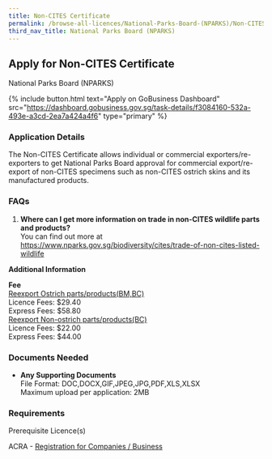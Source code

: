 ```yaml
---
title: Non-CITES Certificate
permalink: /browse-all-licences/National-Parks-Board-(NPARKS)/Non-CITES-Certificate
third_nav_title: National Parks Board (NPARKS)
---
```


## Apply for Non-CITES Certificate

National Parks Board (NPARKS)

{% include button.html text="Apply on GoBusiness Dashboard" src="https://dashboard.gobusiness.gov.sg/task-details/f3084160-532a-493e-a3cd-2ea7a424a4f6" type="primary" %}

<H3>Application Details</H3>

<p>The Non-CITES Certificate allows individual or commercial exporters/re-exporters to get National Parks Board approval for commercial export/re-export of non-CITES specimens such as non-CITES ostrich skins and its manufactured products.</p>
<h3>FAQs</h3>
<ol>
<li><strong>Where can I get more information on trade in non-CITES wildlife parts and products?</strong><br />You can find out more at <a href="https://www.nparks.gov.sg/biodiversity/cites/trade-of-non-cites-listed-wildlife" target="_blank" rel="noopener">https://www.nparks.gov.sg/biodiversity/cites/trade-of-non-cites-listed-wildlife</a></li>
</ol>

<strong>Additional Information</strong>

<p><strong>Fee</strong><br /><span style="text-decoration: underline;">Reexport Ostrich parts/products(BM,BC)</span><br />Licence Fees: $29.40<br />Express Fees: $58.80<br /><span style="text-decoration: underline;">Reexport Non-ostrich parts/products(BC)<br /></span>Licence Fees: $22.00<br />Express Fees: $44.00</p>

<H3>Documents Needed</H3>

<ul>
<li><strong>Any Supporting Documents</strong><br />File Format: DOC,DOCX,GIF,JPEG,JPG,PDF,XLS,XLSX<br />Maximum upload per application: 2MB</li>
</ul>

<H3>Requirements</H3>

<p>Prerequisite Licence(s)</p>
<p>ACRA - <a href="https://www.acra.gov.sg/Home/" target="_blank" rel="noopener">Registration for Companies / Business</a></p>

